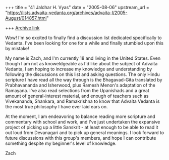 +++
title = "41 Jaldhar H. Vyas"
date = "2005-08-06"
upstream_url = "https://lists.advaita-vedanta.org/archives/advaita-l/2005-August/014857.html"

+++
[Archive link](https://lists.advaita-vedanta.org/archives/advaita-l/2005-August/014857.html)

Wow! I'm so excited to finally find a discussion list dedicated
specifically to Vedanta. I've been looking for one for a while and
finally stumbled upon this by mistake!

My name is Zach, and I'm currently 18 and living in the United States. 
Even though I am not as knoweldgeable as I'd like about the subject of 
Advaita Vedanta, I am hoping to increase my knowledge and understanding by 
following the discussions on this list and asking questions. The only 
Hindu scripture I have read all the way through is the Bhagavad-Gita 
translated by Prabhavananda and Isherwood, plus Ramesh Menon's adaptation 
of the Ramayana. I've also read selections from the Upanishads and a great 
amount of general-interest material, and enough of teachers such as 
Vivekananda, Shankara, and Ramakrishna to know that Advaita Vedanta is the 
most true philosophy I have ever laid ears on.

At the moment, I am endeavoring to balance reading more scripture and 
commentary with school and work, and I've just undertaken the expansive 
project of picking up a little Sanskrit - at least enough to be able to 
read it out loud from Devanagari and to pick up general meanings. I look 
forward to future discussions with this group's members, and hope I can 
contribute something despite my beginner's level of knowledge.

  Zach


